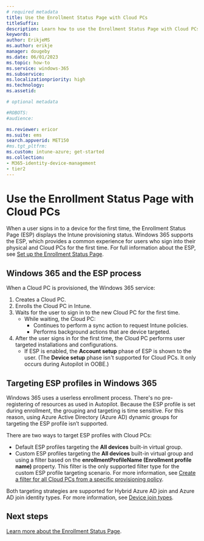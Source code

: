 ```yaml
---
# required metadata
title: Use the Enrollment Status Page with Cloud PCs
titleSuffix:
description: Learn how to use the Enrollment Status Page with Cloud PCs.
keywords:
author: ErikjeMS  
ms.author: erikje
manager: dougeby
ms.date: 06/01/2023
ms.topic: how-to
ms.service: windows-365
ms.subservice:
ms.localizationpriority: high
ms.technology:
ms.assetid: 

# optional metadata

#ROBOTS:
#audience:

ms.reviewer: ericor
ms.suite: ems
search.appverid: MET150
#ms.tgt_pltfrm:
ms.custom: intune-azure; get-started
ms.collection:
- M365-identity-device-management
- tier2
---
```


# Use the Enrollment Status Page with Cloud PCs

When a user signs in to a device for the first time, the Enrollment Status Page (ESP) displays the Intune provisioning status. Windows 365 supports the ESP, which provides a common experience for users who sign into their physical and Cloud PCs for the first time.  For full information about the ESP, see [Set up the Enrollment Status Page]( /mem/intune/enrollment/windows-enrollment-status).

## Windows 365 and the ESP process

When a Cloud PC is provisioned, the Windows 365 service:

1. Creates a Cloud PC.
2. Enrolls the Cloud PC in Intune.
3. Waits for the user to sign in to the new Cloud PC for the first time.
    - While waiting, the Cloud PC:
        - Continues to perform a sync action to request Intune policies.
        - Performs background actions that are device targeted.
4. After the user signs in for the first time, the Cloud PC performs user targeted installations and configurations.
    - If ESP is enabled, the **Account setup** phase of ESP is shown to the user. (The **Device setup** phase isn't supported for Cloud PCs. It only occurs during Autopilot in OOBE.)

## Targeting ESP profiles in Windows 365

Windows 365 uses a userless enrollment process. There's no pre-registering of resources as used in Autopilot. Because the ESP profile is set during enrollment, the grouping and targeting is time sensitive. For this reason, using Azure Active Directory (Azure AD) dynamic groups for targeting the ESP profile isn’t supported.

There are two ways to target ESP profiles with Cloud PCs:

- Default ESP profiles targeting the **All devices** built-in virtual group.
- Custom ESP profiles targeting the **All devices** built-in virtual group and using a filter based on the **enrollmentProfileName (Enrollment profile name)** property. This filter is the only supported filter type for the custom ESP profile targeting scenario. For more information, see [Create a filter for all Cloud PCs from a specific provisioning policy](create-filter.md#create-a-filter-for-all-cloud-pcs-from-a-specific-provisioning-policy).

Both targeting strategies are supported for Hybrid Azure AD join and Azure AD join identity types. For more information, see [Device join types](./identity-authentication.md#device-join-types).

<!-- ########################## -->
## Next steps

[Learn more about the Enrollment Status Page](/mem/intune/enrollment/windows-enrollment-status).